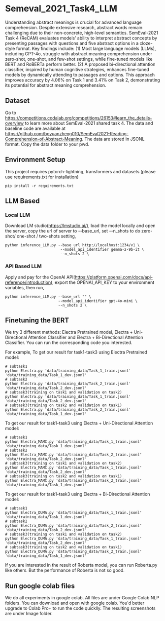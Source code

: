 # Semeval_2021_Task4_LLM

Understanding abstract meanings is crucial for advanced language comprehension. Despite extensive research, abstract words remain challenging due to their non-concrete, high-level semantics. SemEval-2021 Task 4 (ReCAM) evaluates models’ ability to interpret abstract concepts by presenting passages with questions and five abstract options in a cloze-style format. Key findings include: (1) Most large language models (LLMs), including GPT-4o, struggle with abstract meaning comprehension under zero-shot, one-shot, and few-shot settings, while fine-tuned models like BERT and RoBERTa perform better. (2) A proposed bi-directional attention classifier, inspired by human cognitive strategies, enhances fine-tuned models by dynamically attending to passages and options. This approach improves accuracy by 4.06\% on Task 1 and 3.41\% on Task 2, demonstrating its potential for abstract meaning comprehension.

## Dataset
Go to https://competitions.codalab.org/competitions/26153#learn_the_details-overview to learn more about SemEval-2021 shared task 4. The data and baseline code are available at https://github.com/boyuanzheng010/SemEval2021-Reading-Comprehension-of-Abstract-Meaning. The data are stored in JSONL format. Copy the data folder to your pwd.

## Environment Setup
This project requires pytorch-lightning, transformers and datasets (please use requirements.txt for installation)
```
pip install -r requirements.txt
```

## LLM Based
### Local LLM
Download LM studio(https://lmstudio.ai/), load the model locally and open the server, copy the url of server to --base_url, set --n_shots to do zero-shot/ one-shot / two-shots setting,

```
python inference_LLM.py --base_url http://localhost:1234/v1 \
                         --model_api_identifier gemma-2-9b-it \
                         --n_shots 2 \
```

### API Based LLM
Apply and pay for the OpenAI API(https://platform.openai.com/docs/api-reference/introduction), export the OPENAI_API_KEY to your environment variables, then run,

```
python inference_LLM.py --base_url "" \
                        --model_api_identifier gpt-4o-mini \
                        --n_shots 2 \
```

## Finetuning the BERT
We try 3 different methods: Electra Pretrained model, Electra + Uni-Directional Attention Classifier and Electra + Bi-Directional Attention Classifier. You can run the corresponding code you interested. 

For example, To get our result for task1-task3 using Electra Pretrained model:
```
# subtask1
python Electra.py 'data/training_data/Task_1_train.jsonl' 'data/training_data/Task_1_dev.jsonl'
# subtask2
python Electra.py 'data/training_data/Task_2_train.jsonl' 'data/training_data/Task_2_dev.jsonl'
# subtask3(training on task1 and validation on task2)
python Electra.py 'data/training_data/Task_1_train.jsonl' 'data/training_data/Task_2_dev.jsonl'
# subtask3(training on task2 and validation on task1)
python Electra.py 'data/training_data/Task_2_train.jsonl' 'data/training_data/Task_1_dev.jsonl'
```
To get our result for task1-task3 using Electra + Uni-Directional Attention model:
```
# subtask1
python Electra_MAMC.py 'data/training_data/Task_1_train.jsonl' 'data/training_data/Task_1_dev.jsonl'
# subtask2
python Electra_MAMC.py 'data/training_data/Task_2_train.jsonl' 'data/training_data/Task_2_dev.jsonl'
# subtask3(training on task1 and validation on task2)
python Electra_MAMC.py 'data/training_data/Task_1_train.jsonl' 'data/training_data/Task_2_dev.jsonl'
# subtask3(training on task2 and validation on task1)
python Electra_MAMC.py 'data/training_data/Task_2_train.jsonl' 'data/training_data/Task_1_dev.jsonl'
```
To get our result for task1-task3 using Electra + Bi-Directional Attention model:
```
# subtask1
python Electra_DUMA.py 'data/training_data/Task_1_train.jsonl' 'data/training_data/Task_1_dev.jsonl'
# subtask2
python Electra_DUMA.py 'data/training_data/Task_2_train.jsonl' 'data/training_data/Task_2_dev.jsonl'
# subtask3(training on task1 and validation on task2)
python Electra_DUMA.py 'data/training_data/Task_1_train.jsonl' 'data/training_data/Task_2_dev.jsonl'
# subtask3(training on task2 and validation on task1)
python Electra_DUMA.py 'data/training_data/Task_2_train.jsonl' 'data/training_data/Task_1_dev.jsonl'
```
If you are interested in the result of Roberta model, you can run Roberta.py like others. But the performance of Roberta is not so good.


## Run google colab files
We do all experiments in google colab. All files are under Google Colab NLP folders. You can download and open with google colab. You'd better upgrade to Colab Pro+ to run the code quicklly. The resulting screenshots are under Image folder.

 
